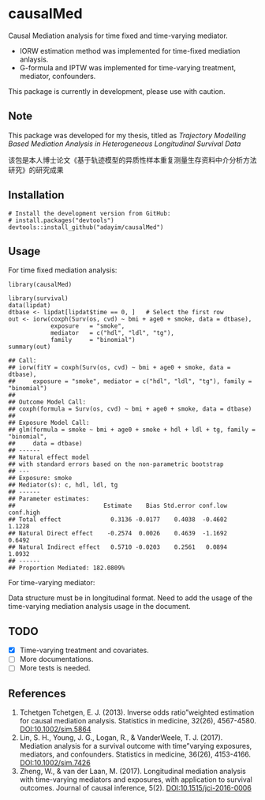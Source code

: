 causalMed
=========

Causal Mediation analysis for time fixed and time-varying mediator. 

* IORW estimation method was implemented for time-fixed mediation anlaysis.
* G-formula and IPTW was implemented for time-varying treatment, mediator, confounders.

This package is currently in development, please use with caution.

Note
------------
This package was developed for my thesis, titled as *Trajectory Modelling Based Mediation Analysis in Heterogeneous Longitudinal Survival Data*

该包是本人博士论文《基于轨迹模型的异质性样本重复测量生存资料中介分析方法研究》的研究成果

Installation
------------

    # Install the development version from GitHub:
    # install.packages("devtools")
    devtools::install_github("adayim/causalMed")

Usage
-----

For time fixed mediation analysis:

    library(causalMed)

    library(survival)
    data(lipdat)
    dtbase <- lipdat[lipdat$time == 0, ]   # Select the first row
    out <- iorw(coxph(Surv(os, cvd) ~ bmi + age0 + smoke, data = dtbase),
                exposure   = "smoke",
                mediator   = c("hdl", "ldl", "tg"),
                family     = "binomial")
    summary(out)

    ## Call:
    ## iorw(fitY = coxph(Surv(os, cvd) ~ bmi + age0 + smoke, data = dtbase), 
    ##     exposure = "smoke", mediator = c("hdl", "ldl", "tg"), family = "binomial")
    ## 
    ## Outcome Model Call:
    ## coxph(formula = Surv(os, cvd) ~ bmi + age0 + smoke, data = dtbase)
    ## 
    ## Exposure Model Call:
    ## glm(formula = smoke ~ bmi + age0 + smoke + hdl + ldl + tg, family = "binomial", 
    ##     data = dtbase)
    ## ------
    ## Natural effect model
    ## with standard errors based on the non-parametric bootstrap
    ## ---
    ## Exposure: smoke 
    ## Mediator(s): c, hdl, ldl, tg 
    ## ------
    ## Parameter estimates:
    ##                         Estimate    Bias Std.error conf.low conf.high
    ## Total effect              0.3136 -0.0177    0.4038  -0.4602    1.1228
    ## Natural Direct effect    -0.2574  0.0026    0.4639  -1.1692    0.6492
    ## Natural Indirect effect   0.5710 -0.0203    0.2561   0.0894    1.0932
    ## ------
    ## Proportion Mediated: 182.0809%

For time-varying mediator:

Data structure must be in longitudinal format. 
Need to add the usage of the time-varying mediation analysis usage in the document.

TODO
----

-   [x] Time-varying treatment and covariates.
-   [ ] More documentations.
-   [ ] More tests is needed.

References
----------

1.  Tchetgen Tchetgen, E. J. (2013). Inverse odds ratio”weighted
    estimation for causal mediation analysis. Statistics in medicine,
    32(26), 4567-4580.
    [DOI:10.1002/sim.5864](https://doi.org/10.1002/sim.5864)
2.  Lin, S. H., Young, J. G., Logan, R., & VanderWeele, T. J. (2017).
    Mediation analysis for a survival outcome with time”varying
    exposures, mediators, and confounders. Statistics in medicine,
    36(26), 4153-4166.
    [DOI:10.1002/sim.7426](https://doi.org/10.1002/sim.7426)
3.  Zheng, W., & van der Laan, M. (2017). Longitudinal mediation
    analysis with time-varying mediators and exposures, with application
    to survival outcomes. Journal of causal inference, 5(2).
    [DOI:10.1515/jci-2016-0006](https://doi.org/10.1515/jci-2016-0006)
